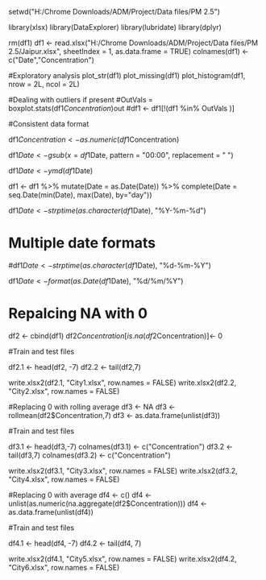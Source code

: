 setwd("H:/Chrome Downloads/ADM/Project/Data files/PM 2.5")


library(xlsx)
library(DataExplorer)
library(lubridate)
library(dplyr)

rm(df1)
df1 <- read.xlsx("H:/Chrome Downloads/ADM/Project/Data files/PM 2.5/Jaipur.xlsx", sheetIndex = 1, as.data.frame = TRUE)
colnames(df1) <- c("Date","Concentration")

#Exploratory analysis
plot_str(df1)
plot_missing(df1)
plot_histogram(df1, nrow = 2L, ncol = 2L)

#Dealing with outliers if present
#OutVals = boxplot.stats(df1$Concentration)$out 
#df1 <- df1[!(df1 %in% OutVals )] 

#Consistent data format

df1$Concentration <- as.numeric(df1$Concentration)

df1$Date <- gsub(x = df1$Date, pattern = "00:00", replacement = " ")

df1$Date <- ymd(df1$Date)

df1 <- df1 %>%
  mutate(Date = as.Date(Date)) %>%
  complete(Date = seq.Date(min(Date), max(Date), by="day"))

df1$Date <- strptime(as.character(df1$Date), "%Y-%m-%d")

# Multiple date formats
#df1$Date <- strptime(as.character(df1$Date), "%d-%m-%Y")

df1$Date <- format(as.Date(df1$Date), "%d/%m/%Y")


# Repalcing NA with 0
df2 <- cbind(df1)
df2$Concentration[is.na(df2$Concentration)]<- 0

#Train and test files

df2.1 <- head(df2, -7)
df2.2 <- tail(df2,7)

write.xlsx2(df2.1, "City1.xlsx", row.names = FALSE)
write.xlsx2(df2.2, "City2.xlsx", row.names = FALSE)

#Replacing 0 with rolling average
df3 <- NA
df3 <- rollmean(df2$Concentration,7)
df3 <- as.data.frame(unlist(df3))

#Train and test files

df3.1 <- head(df3,-7)
colnames(df3.1) <- c("Concentration")
df3.2 <- tail(df3,7)
colnames(df3.2) <- c("Concentration")

write.xlsx2(df3.1, "City3.xlsx", row.names = FALSE)
write.xlsx2(df3.2, "City4.xlsx", row.names = FALSE)


#Replacing 0 with average
df4 <- c()
df4 <- unlist(as.numeric(na.aggregate(df2$Concentration)))
df4 <- as.data.frame(unlist(df4))

#Train and test files

df4.1 <- head(df4, -7)
df4.2 <- tail(df4, 7)

write.xlsx2(df4.1, "City5.xlsx", row.names = FALSE)
write.xlsx2(df4.2, "City6.xlsx", row.names = FALSE)
